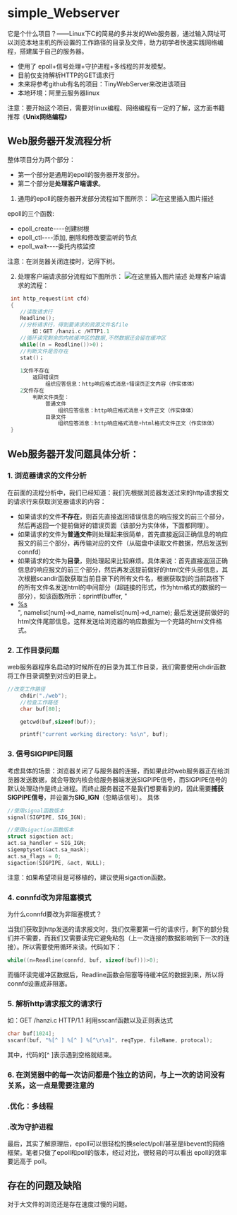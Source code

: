 # simple_Webserver

它是个什么项目？——Linux下C的简易的多并发的Web服务器，通过输入网址可以浏览本地主机的所设置的工作路径的目录及文件，助力初学者快速实践网络编程，搭建属于自己的服务器。
- 使用了 epoll+信号处理+守护进程+多线程的并发模型。
- 目前仅支持解析HTTP的GET请求行
- 未来将参考github有名的项目：TinyWebServer来改进该项目
- 本地环境：阿里云服务器linux

注意：要开始这个项目，需要对linux编程、网络编程有一定的了解，这方面书籍推荐《**Unix网络编程**》

## Web服务器开发流程分析
整体项目分为两个部分：
- 第一个部分是通用的epoll的服务器开发部分。
- 第二个部分是**处理客户端请求**。

1. 通用的epoll的服务器开发部分流程如下图所示：
![在这里插入图片描述](https://img-blog.csdnimg.cn/800a38ac9bcf4eaf89128ec4fd8d4cba.png)

epoll的三个函数:
- epoll_create----创建树根
- epoll_ctl----添加, 删除和修改要监听的节点
- epoll_wait----委托内核监控

注意：在浏览器关闭连接时，记得下树。

2. 处理客户端请求部分流程如下图所示：
![在这里插入图片描述](https://img-blog.csdnimg.cn/f6a2c3c2d2374a159f0c4ba5d9467fae.png)
处理客户端请求的流程：
```cpp
 int http_request(int cfd)
 {
 	//读取请求行
	Readline();
	//分析请求行，得到要请求的资源文件名file
		如：GET /hanzi.c /HTTP1.1
	//循环读完剩余的内核缓冲区的数据,不然数据还会留在缓冲区
	while((n = Readline())>0)；
	//判断文件是否存在
	stat()；
	
	1文件不存在
		返回错误页
			组织应答信息：http响应格式消息+错误页正文内容（作实体体）
	2文件存在
		判断文件类型：
			普通文件
				组织应答信息：http响应格式消息＋文件正文（作实体体）
			目录文件
				组织应答消息：http响应格式消息+html格式文件正文（作实体体）
 }
```

## Web服务器开发问题具体分析：

### 1. 浏览器请求的文件分析
在前面的流程分析中，我们已经知道：我们先根据浏览器发送过来的http请求报文的请求行来获取浏览器请求的内容：
- 如果请求的文件**不存在**，则首先直接返回错误信息的响应报文的前三个部分，然后再返回一个提前做好的错误页面（该部分为实体体，下面都同理）。
- 如果请求的文件为**普通文件**则处理起来很简单，首先直接返回正确信息的响应报文的前三个部分，再传输对应的文件（从磁盘中读取文件数据，然后发送到connfd）
- 如果请求的文件为**目录**，则处理起来比较麻烦。具体来说：首先直接返回正确信息的响应报文的前三个部分，然后再发送提前做好的html文件头部信息，其次根据scandir函数获取当前目录下的所有文件名，根据获取到的当前路径下的所有文件名发送html的中间部分（超链接的形式，作为htm格式的数据的一部分），如该函数所示：sprintf(buffer, "<li><a href=%s/>%s</a></li>", namelist[num]->d_name, namelist[num]->d_name); 最后发送提前做好的html文件尾部信息。这样发送给浏览器的响应数据为一个完路的html文件格式。

### 2. 工作目录问题
web服务器程序名启动的时候所在的目录为其工作目录，我们需要使用chdir函数将工作目录调整到对应的目录上。

```cpp
//改变工作路径
    chdir("./web");
    //检查工作路径
    char buf[80];

    getcwd(buf,sizeof(buf));

    printf("current working directory: %s\n", buf);
```

### 3. 信号SIGPIPE问题
考虑具体的场景：浏览器关闭了与服务器的连接，而如果此时web服务器正在给浏览器发送数据，就会导致内核会给服务器端发送SIGPIPE信号，而SIGPIPE信号的默认处理动作是终止进程。而终止服务器这不是我们想要看到的，因此需要**捕获SIGPIPE信号**，并设置为**SIG_IGN**（忽略该信号）。
具体
```cpp
//使用signal函数版本
signal(SIGPIPE, SIG_IGN);

//使用sigaction函数版本
struct sigaction act;
act.sa_handler = SIG_IGN;
sigemptyset(&act.sa_mask);
act.sa_flags = 0;
sigaction(SIGPIPE, &act, NULL);
```
注意：如果希望项目是可移植的，建议使用sigaction函数。

### 4. connfd改为非阻塞模式
为什么connfd要改为非阻塞模式？

当我们获取到http发送的请求报文时，我们仅需要第一行的请求行，剩下的部分我们并不需要，而我们又需要读完它避免粘包（上一次连接的数据影响到下一次的连接）。所以需要使用循环来读。代码如下：
```cpp
while((n=Readline(connfd, buf, sizeof(buf)))>0);
```
而循环读完缓冲区数据后，Readline函数会阻塞等待缓冲区的数据到来，所以将connfd设置成非阻塞。

### 5. 解析http请求报文的请求行
如：GET /hanzi.c HTTP/1.1
利用sscanf函数以及正则表达式
```cpp
char buf[1024];
sscanf(buf, "%[^ ] %[^ ] %[^\r\n]", reqType, fileName, protocal);
```
其中，代码的[^ ]表示遇到空格就结束。

### 6. 在浏览器中的每一次访问都是个独立的访问，与上一次的访问没有关系，这一点是需要注意的


### .优化：多线程
### .改为守护进程




最后，其实了解原理后，epoll可以很轻松的换select/poll/甚至是libevent的网络框架。笔者只做了epoll和poll的版本，经过对比，很轻易的可以看出 epoll的效率要远高于 poll。

## 存在的问题及缺陷
对于大文件的浏览还是存在速度过慢的问题。
